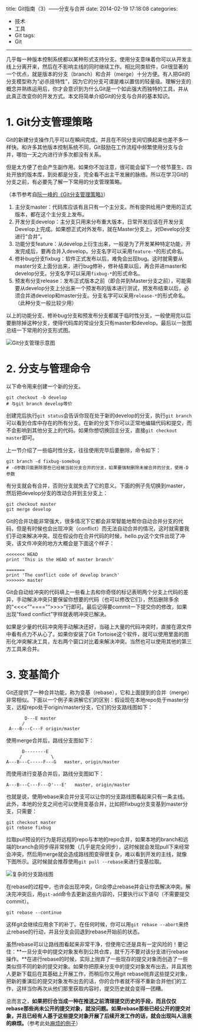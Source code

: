 title: Git指南（3）——分支与合并
date: 2014-02-19 17:18:08
categories:
- 技术
- 工具
- Git
tags:
- Git
---

几乎每一种版本控制系统都以某种形式支持分支。使用分支意味着你可以从开发主线上分离开来，然后在不影响主线的同时继续工作。相比同类软件，Git很显著的一个优点，就是版本的分支（branch）和合并（merge）十分方便。有人把Git的分支模型称为“必杀技特性”，因为它的分支可谓是难以置信的轻量级。理解分支的概念并熟练运用后，你才会意识到为什么Git是一个如此强大而独特的工具，并从此真正改变你的开发方式。本文将简单介绍Git的分支与合并的基本知识。

<!-- more -->

# 1. Git分支管理策略

Git的新建分支操作几乎可以在瞬间完成，并且在不同分支间切换起来也差不多一样快。和许多其他版本控制系统不同，Git鼓励在工作流程中频繁使用分支与合并，哪怕一天之内进行许多次都没有关系。

但是太方便了也会产生副作用。如果你不加注意，很可能会留下一个枝节蔓生、四处开放的版本库，到处都是分支，完全看不出主干发展的脉络。所以在学习Git的分支之前，有必要先了解一下常用的分支管理策略。

（本节参考自[阮一峰的《Git分支管理策略》](http://www.ruanyifeng.com/blog/2012/07/git.html)）

1. 主分支master：代码库应该有且只有一个主分支。所有提供给用户使用的正式版本，都在这个主分支上发布。
2. 开发分支develop：主分支只用来分布重大版本，日常开发应该在开发分支Develop上完成。如果想正式对外发布，就在Master分支上，对Develop分支进行“合并”。
3. 功能分支feature：从develop上衍生出来，一般是为了开发某种特定功能，开发完成后，要再合并入develop。分支名字可以采用`feature-*`的形式命名。
4. 修补bug分支fixbug：软件正式发布以后，难免会出现bug。这时就需要从master分支上面分出来，进行bug修补，修补结束以后，再合并进master和develop分支。分支名字可以采用`fixbug-*`的形式命名。
5. 预发布分支release：发布正式版本之前（即合并到Master分支之前），可能需要从develop分支上分出来一个预发布的版本进行测试，预发布结束以后，必须合并进develop和master分支。分支名字可以采用`release-*`的形式命名。（此种分支一般比较少用）

以上的功能分支、修补bug分支和预发布分支都属于临时性分支，一般使用完以后要删除掉这种分支，使得代码库的常设分支只有master和develop。最后以一张图总结一下常用的分支形式图。

![Git分支管理示意图](https://raytaylorlin-blog.oss-cn-shenzhen.aliyuncs.com/image/git/Git%E5%88%86%E6%94%AF%E7%AE%A1%E7%90%86%E7%A4%BA%E6%84%8F%E5%9B%BE.jpg)

# 2. 分支与管理命令

以下命令用来创建一个新的分支。

    git checkout -b develop
    # 与git branch develop等价

创建完后执行`git status`会告诉你现在处于新的develop的分支，执行`git branch`可以看到仓库中存在的所有分支。在新的分支下你可以正常地编辑代码和提交，而不会影响到其他分支上的代码。如果你想切换回主分支，直接`git checkout master`即可。

上一节介绍了一些临时性分支，往往使用完毕后要删除，命令如下：

    git branch -d fixbug-somebug
    # -d参数只能删除那些已经被当前分支合并的分支，如果要强制删除未被合并的分支，使用-D参数

有分支就会有合并，否则分支就失去了它的意义。下面的例子先切换到master，然后把develop分支的改动合并到主分支上：

    git checkout master
    git merge develop

Git的合并功能非常强大，很多情况下它都会非常智能地帮你自动合并分支的代码，但是有时候也会出现冲突（conflict）而无法自动合并的情况，这时就需要我们手动来解决冲突。现在假设你在合并代码的时候，hello.py这个文件出现了冲突，该文件冲突的地方大概会是下面这个样子：

    <<<<<<< HEAD
    print 'This is the HEAD of master branch'

    =======
    print 'The conflict code of develop branch'
    >>>>>>> master

Git会自动给冲突的代码填上一些看上去和你奇怪的标记表明两个分支上代码的差异，手动解决冲突只要保留你想要的代码（也可以修改它们），然后删除多余的“<<<<”“====”“>>>>”行即可。最后记得要commit一下提交你的修改，如果出现“fixed conflict”字样就表明冲突已解决。

如果是少量的代码冲突用手动解决还好，当碰上大量的代码冲突时，直接在源文件中看有点力不从心了。如果你安装了Git Tortoise这个软件，就可以使用里面的图形化冲突解决工具，左右两个窗口对比着来解决冲突。当然也可以使用其他的第三方工具来合并。

# 3. 变基简介

Git还提供了一种合并功能，称为变基（rebase），它和上面提到的合并（merge）非常相似。下面以一个例子来讲解它们的区别：假设现在本地repo处于master分支，远程repo处于origin/master分支，它们的分支路线图如下：

           D---E master
          /
     A---B---C---F origin/master

使用merge合并后，路线分支图如下：

          D--------E  
         /           \
    A---B---C-----F---G   master, origin/master

而使用进行变基合并后，路线分支图如下：

    A---B---C---F---D'---E'   master, origin/master

也就是说，使用rebase来合并分支可以让你的分支路线图看起来只有一条主线。此外，本地的分支之间也可以使用变基合并，比如把fixbug分支变基到master分支，只需要：

    git checkout master
    git rebase fixbug

拉取pull预设的行为是将远程的repo与本地的repo合并，如果本地的branch和远端的branch会同步得非常频繁（几乎是完全同步），这时候就会发现pull下来经常会冲突，然后用merge就会造成路线图变得很复杂，难以看到开发的主线，就像下图所示。这时候就会推荐使用`git pull --rebase`来进行变基拉取。

![复杂的分支路线图](https://raytaylorlin-blog.oss-cn-shenzhen.aliyuncs.com/image/git/%E5%A4%8D%E6%9D%82%E7%9A%84%E5%88%86%E6%94%AF%E8%B7%AF%E7%BA%BF%E5%9B%BE.jpg)

在rebase的过程中，也许会出现冲突，Git会停止rebase并会让你去解决冲突。解决完冲突后，用`git-add`命令去更新这些内容的，只要执行以下语句（不需要提交commit）。
    
    git rebase --continue

这样git会继续应用余下的补丁。在任何时候，你可以用`git rebase --abort`来终止rebase的行动，并且分支会回退到rebase开始前的状态。

虽然rebase可以让路线图看起来非常干净，但使用它还是具有一定风险的！要记住：**一旦分支中的提交对象发布到公共仓库，就千万不要对该分支进行rebase操作。**在进行rebase的时候，实际上抛弃了一些现存的提交对象而创造了一些类似但不同的新的提交对象。如果你把原来分支中的提交对象发布出去，并且其他人更新下载后在其基础上开展工作，而稍后你又用git rebase抛弃这些提交对象，把新的重演后的提交对象发布出去的话，你的合作者就不得不重新合并他们的工作，这样当你再次从他们那里获取内容时，提交历史就会变得一团糟。

总而言之，**如果把衍合当成一种在推送之前清理提交历史的手段，而且仅仅rebase那些尚未公开的提交对象，就没问题。如果rebase那些已经公开的提交对象，并且已经有人基于这些提交对象开展了后续开发工作的话，就会出现叫人沮丧的麻烦。**（参考此处[麻烦的例子](http://git-scm.com/book/zh/Git-%E5%88%86%E6%94%AF-%E5%88%86%E6%94%AF%E7%9A%84%E8%A1%8D%E5%90%88)）